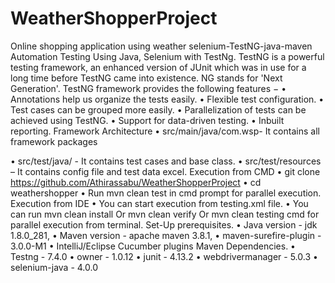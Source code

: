 # WeatherShopperProject
Online shopping application using weather
selenium-TestNG-java-maven
Automation Testing Using Java, Selenium with TestNg.
TestNG is a powerful testing framework, an enhanced version of JUnit which was in use for a long time before TestNG came into existence. NG stands for 'Next Generation'.
TestNG framework provides the following features −
•	Annotations help us organize the tests easily.
•	Flexible test configuration.
•	Test cases can be grouped more easily.
•	Parallelization of tests can be achieved using TestNG.
•	Support for data-driven testing.
•	Inbuilt reporting.
Framework Architecture
•	src/main/java/com.wsp- It contains all framework packages

•	src/test/java/ - It contains test cases and base class.
•	src/test/resources – It contains config file and test data excel.
Execution from CMD
•	git clone https://github.com/Athirassabu/WeatherShopperProject
•	cd weathershopper
•	Run mvn clean test in cmd prompt for parallel execution.
Execution from IDE
•	You can start execution from testing.xml file.
•	You can run mvn clean install Or mvn clean verify Or mvn clean testing cmd for parallel execution from terminal.
Set-Up prerequisites.
•	Java version - jdk 1.8.0_281,
•	Maven version - apache maven 3.8.1,
•	maven-surefire-plugin - 3.0.0-M1
•	IntelliJ/Eclipse Cucumber plugins
Maven Dependencies.
•	Testng - 7.4.0
•	owner - 1.0.12
•	junit - 4.13.2
•	webdrivermanager - 5.0.3
•	selenium-java - 4.0.0

